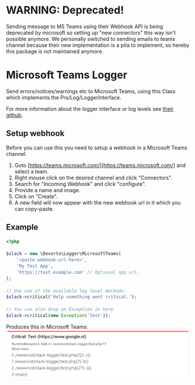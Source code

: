 # WARNING: Deprecated!
Sending message to MS Teams using their Webhook API is being deprecated by microsoft so setting up "new connectors" this way isn't possible anymore. We personally switched to sending emails to teams channel because their new implementation is a pita to implement, so hereby this package is not maintained anymore.

# Microsoft Teams Logger
Send errors/notices/warnings etc to Microsoft Teams,
using this Class which implements the Prs/Log/LoggerInterface.

For more information about the logger interface or log levels see [their github](https://github.com/php-fig/fig-standards/blob/master/accepted/PSR-3-logger-interface.md).

## Setup webhook
Before you can use this you need to setup a webhook in a Microsoft Teams channel.

1. Goto [https://teams.microsoft.com/](https://teams.microsoft.com/) and select a team.
2. Right mouse click on the desired channel and click "Connectors".
3. Search for "Incoming Webhook" and click "configure".
4. Provide a name and image.
5. Click on "Create".
6. A new field will now appear with the new webhook url in it which you can copy-paste.

## Example
```php
<?php

$slack = new \Devorto\Logger\MicrosoftTeams(
	'<paste-webhook-url-here>',
	'My Test App',
	'https://test.example.com' // Optional app url.
);

// Use one of the available log level methods:
$slack->critical('Help something went critical.');

// You can also drop an Exception in here.
$slack->critical(new Exception('Test'));
```
Produces this in Microsoft Teams:
![Example](example/example.png)
